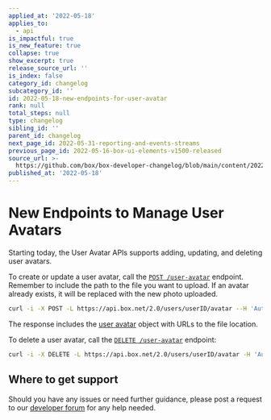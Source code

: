 ```yaml
---
applied_at: '2022-05-18'
applies_to:
  - api
is_impactful: true
is_new_feature: true
collapse: true
show_excerpt: true
release_source_url: ''
is_index: false
category_id: changelog
subcategory_id: ''
id: 2022-05-18-new-endpoints-for-user-avatar
rank: null
total_steps: null
type: changelog
sibling_id: ''
parent_id: changelog
next_page_id: 2022-05-31-reporting-and-events-streams
previous_page_id: 2022-05-16-box-ui-elements-v1500-released
source_url: >-
  https://github.com/box/box-developer-changelog/blob/main/content/2022/05-18-new-endpoints-for-user-avatar.md
published_at: '2022-05-18'
---
```

# New Endpoints to Manage User Avatars

Starting today, the User Avatar APIs supports adding, updating, and deleting user avatars.

To create or update a user avatar, call the [`POST /user-avatar`][2] endpoint. Remember to include the path to the file you want to upload. If an avatar already exists, it will be replaced with the new photo uploaded.

```sh
curl -i -X POST -L https://api.box.net/2.0/users/userID/avatar --H 'Authorization: Bearer <ACCESS_TOKEN>' --form 'pic=@"path/to/file/file.jpeg"'
```
The response includes the [user avatar][4] object with URLs to the file location.

To delete a user avatar, call the [`DELETE /user-avatar`][3] endpoint:

```sh
curl -i -X DELETE -L https://api.box.net/2.0/users/userID/avatar -H 'Authorization: Bearer <ACCESS_TOKEN>'
```

## Where to get support

Should you have any issues or need further guidance, please post a request to
our [developer forum][1] for any help needed.

[1]: https://support.box.com/hc/en-us/community/topics/360001932973-Platform-and-Developer-Forum
[2]: e://post-users-id-avatar
[3]: e://delete-users-id-avatar
[4]: r://user-avatar